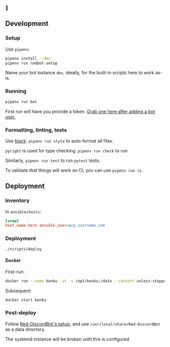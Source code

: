 🦊

## Development

### Setup

Use `pipenv`:

```bash
pipenv install --dev
pipenv run redbot-setup
```

Name your bot instance `dev`, ideally, for the built-in scripts here to work as-is.

### Running

```bash
pipenv run bot
```

First run will have you provide a token. [Grab one here after adding a bot user.](https://discord.com/developers/applications/)

### Formatting, linting, tests

Use [black](https://pypi.org/project/black/). `pipenv run style` to auto-format all files.

`pyright` is used for type checking. `pipenv run check` to run.

Similarly, `pipenv run test` to run `pytest` tests.

To validate that things will work on CI, you can use `pipenv run ci`.

## Deployment

### Inventory

In `ansible/hosts`:

```ini
[crow]
host.name.here ansible_user=gcp_username_com
```

### Deployment

```bash
./scripts/deploy
```

#### Docker

First-run:

```bash
docker run --name kenku -it -v /opt/kenku:/data --restart unless-stopped ghcr.io/mtkanjon/kenku:main
```

Subsequent:

```bash
docker start kenku
```

### Post-deploy

Follow [Red-DiscordBot's setup](https://docs.discord.red/en/stable/getting_started.html#getting-started), and use `/usr/local/share/Red-DiscordBot` as a data directory.

The systemd instance will be broken until this is configured.